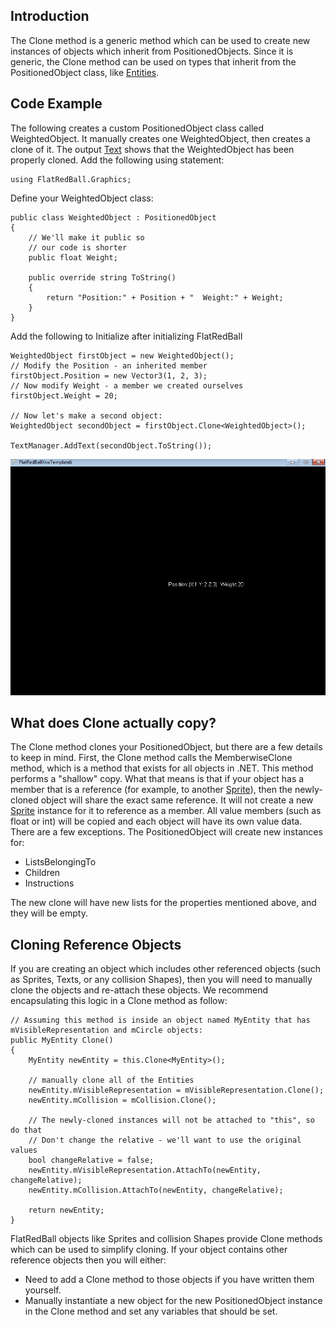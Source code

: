 ## Introduction

The Clone method is a generic method which can be used to create new instances of objects which inherit from PositionedObjects. Since it is generic, the Clone method can be used on types that inherit from the PositionedObject class, like [Entities](/frb/docs/index.php?title=Entity.md "Entity").

## Code Example

The following creates a custom PositionedObject class called WeightedObject. It manually creates one WeightedObject, then creates a clone of it. The output [Text](/frb/docs/index.php?title=Text.md "Text") shows that the WeightedObject has been properly cloned. Add the following using statement:

    using FlatRedBall.Graphics;

Define your WeightedObject class:

    public class WeightedObject : PositionedObject
    {
        // We'll make it public so 
        // our code is shorter
        public float Weight;

        public override string ToString()
        {
            return "Position:" + Position + "  Weight:" + Weight;
        }
    }

Add the following to Initialize after initializing FlatRedBall

    WeightedObject firstObject = new WeightedObject();
    // Modify the Position - an inherited member
    firstObject.Position = new Vector3(1, 2, 3);
    // Now modify Weight - a member we created ourselves
    firstObject.Weight = 20;

    // Now let's make a second object:
    WeightedObject secondObject = firstObject.Clone<WeightedObject>();

    TextManager.AddText(secondObject.ToString());

![PositionedObjectClone.png](/media/migrated_media-PositionedObjectClone.png)

## What does Clone actually copy?

The Clone method clones your PositionedObject, but there are a few details to keep in mind. First, the Clone method calls the MemberwiseClone method, which is a method that exists for all objects in .NET. This method performs a "shallow" copy. What that means is that if your object has a member that is a reference (for example, to another [Sprite](/frb/docs/index.php?title=Sprite.md "Sprite")), then the newly-cloned object will share the exact same reference. It will not create a new [Sprite](/frb/docs/index.php?title=Sprite.md "Sprite") instance for it to reference as a member. All value members (such as float or int) will be copied and each object will have its own value data. There are a few exceptions. The PositionedObject will create new instances for:

-   ListsBelongingTo
-   Children
-   Instructions

The new clone will have new lists for the properties mentioned above, and they will be empty.

## Cloning Reference Objects

If you are creating an object which includes other referenced objects (such as Sprites, Texts, or any collision Shapes), then you will need to manually clone the objects and re-attach these objects. We recommend encapsulating this logic in a Clone method as follow:

    // Assuming this method is inside an object named MyEntity that has mVisibleRepresentation and mCircle objects:
    public MyEntity Clone()
    {
        MyEntity newEntity = this.Clone<MyEntity>();

        // manually clone all of the Entities
        newEntity.mVisibleRepresentation = mVisibleRepresentation.Clone();
        newEntity.mCollision = mCollision.Clone();

        // The newly-cloned instances will not be attached to "this", so do that
        // Don't change the relative - we'll want to use the original values
        bool changeRelative = false;
        newEntity.mVisibleRepresentation.AttachTo(newEntity, changeRelative);
        newEntity.mCollision.AttachTo(newEntity, changeRelative);

        return newEntity;
    }

FlatRedBall objects like Sprites and collision Shapes provide Clone methods which can be used to simplify cloning. If your object contains other reference objects then you will either:

-   Need to add a Clone method to those objects if you have written them yourself.
-   Manually instantiate a new object for the new PositionedObject instance in the Clone method and set any variables that should be set.
